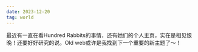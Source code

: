 ```yaml
---
date: 2023-12-20
tag: world
---
```

最近有一直在看Hundred Rabbits的事情，还有她们的个人主页，实在是相见恨晚！还要好好研究的说。Old web或许是我找到下一个重要的新主题了～！